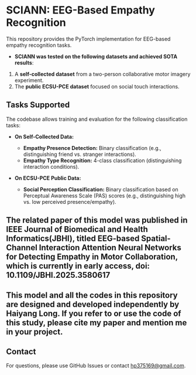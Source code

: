 # SCIANN: EEG-Based Empathy Recognition

This repository provides the PyTorch implementation for EEG-based empathy recognition tasks.

* **SCIANN was tested on the following datasets and achieved SOTA results**:
1.  A **self-collected dataset** from a two-person collaborative motor imagery experiment.
2.  The **public ECSU-PCE dataset** focused on social touch interactions.

## Tasks Supported

The codebase allows training and evaluation for the following classification tasks:

* **On Self-Collected Data:**
    * **Empathy Presence Detection:** Binary classification (e.g., distinguishing friend vs. stranger interactions).
    * **Empathy Type Recognition:** 4-class classification (distinguishing interaction conditions).

* **On ECSU-PCE Public Data:**
    * **Social Perception Classification:** Binary classification based on Perceptual Awareness Scale (PAS) scores (e.g., distinguishing high vs. low perceived presence/empathy).

## The related paper of this model was published in IEEE Journal of Biomedical and Health Informatics(JBHI), titled EEG-based Spatial-Channel Interaction Attention Neural Networks for Detecting Empathy in Motor Collaboration, which is currently in early access, doi: 10.1109/JBHI.2025.3580617

## This model and all the codes in this repository are designed and developed independently by Haiyang Long. If you refer to or use the code of this study, please cite my paper and mention me in your project.

## Contact

For questions, please use GitHub Issues or contact hp375169@gmail.com.
